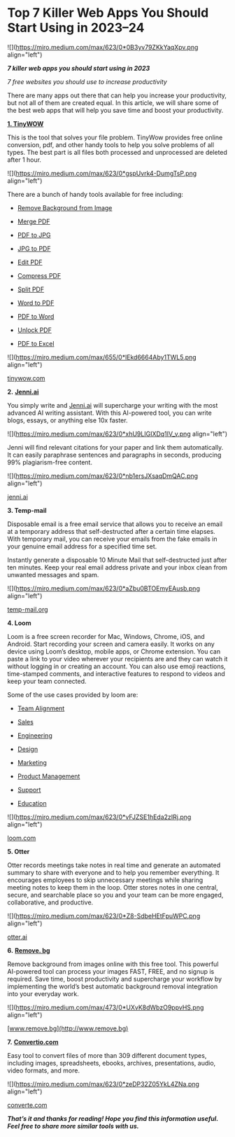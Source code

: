 # Top 7 Killer Web Apps You Should Start Using in 2023–24

![](https://miro.medium.com/max/623/0*0B3yv79ZKkYaqXpv.png align="left")

***7 killer web apps you should start using in 2023***

*7 free websites you should use to increase productivity*

There are many apps out there that can help you increase your productivity, but not all of them are created equal. In this article, we will share some of the best web apps that will help you save time and boost your productivity.

[**1\. TinyWOW**](https://tinywow.com/)

This is the tool that solves your file problem. TinyWow provides free online conversion, pdf, and other handy tools to help you solve problems of all types. The best part is all files both processed and unprocessed are deleted after 1 hour.

![](https://miro.medium.com/max/623/0*gspUvrk4-DumgTsP.png align="left")

There are a bunch of handy tools available for free including:

*   [Remove Background from Image](https://tinywow.com/image/remove-bg)
    
*   [Merge PDF](https://tinywow.com/pdf/merge)
    
*   [PDF to JPG](https://tinywow.com/pdf/to-jpg)
    
*   [JPG to PDF](https://tinywow.com/pdf/from-jpg)
    
*   [Edit PDF](https://tinywow.com/pdf/edit)
    
*   [Compress PDF](https://tinywow.com/pdf/compress)
    
*   [Split PDF](https://tinywow.com/pdf/split)
    
*   [Word to PDF](https://tinywow.com/pdf/from-word)
    
*   [PDF to Word](https://tinywow.com/pdf/to-word)
    
*   [Unlock PDF](https://tinywow.com/pdf/unlock)
    
*   [PDF to Excel](https://tinywow.com/pdf/to-xlsx)
    

![](https://miro.medium.com/max/655/0*lEkd6664Aby1TWL5.png align="left")

[tinywow.com](http://tinywow.com)

**2\.** [**Jenni.ai**](http://Jenni.ai)

You simply write and [Jenni.ai](http://Jenni.ai) [](https://jenni.ai/)will supercharge your writing with the most advanced AI writing assistant. With this AI-powered tool, you can write blogs, essays, or anything else 10x faster.

![](https://miro.medium.com/max/623/0*xhU9LIGIXDq1IV_v.png align="left")

Jenni will find relevant citations for your paper and link them automatically. It can easily paraphrase sentences and paragraphs in seconds, producing 99% plagiarism-free content.

![](https://miro.medium.com/max/623/0*nb1ersJXsaqDmQAC.png align="left")

[jenni.ai](http://jenni.ai)

**3\. Temp-mail**

Disposable email is a free email service that allows you to receive an email at a temporary address that self-destructed after a certain time elapses. With temporary mail, you can receive your emails from the fake emails in your genuine email address for a specified time set.

Instantly generate a disposable 10 Minute Mail that self-destructed just after ten minutes. Keep your real email address private and your inbox clean from unwanted messages and spam.

![](https://miro.medium.com/max/623/0*aZbu0BTOEmyEAusb.png align="left")

[temp-mail.org](http://temp-mail.org)

**4\. Loom**

Loom is a free screen recorder for Mac, Windows, Chrome, iOS, and Android. Start recording your screen and camera easily. It works on any device using Loom’s desktop, mobile apps, or Chrome extension. You can paste a link to your video wherever your recipients are and they can watch it without logging in or creating an account. You can also use emoji reactions, time-stamped comments, and interactive features to respond to videos and keep your team connected.

Some of the use cases provided by loom are:

*   [Team Alignment](https://www.loom.com/use-case/team-alignment)
    
*   [Sales](https://www.loom.com/use-case/sales)
    
*   [Engineering](https://www.loom.com/use-case/engineering)
    
*   [Design](https://www.loom.com/use-case/design)
    
*   [Marketing](https://www.loom.com/use-case/marketing)
    
*   [Product Management](https://www.loom.com/use-case/product-management)
    
*   [Support](https://www.loom.com/use-case/support)
    
*   [Education](https://www.loom.com/use-case/education)
    

![](https://miro.medium.com/max/623/0*vFJZSE1hEda2zIRj.png align="left")

[loom.com](http://loom.com)

**5\. Otter**

Otter records meetings take notes in real time and generate an automated summary to share with everyone and to help you remember everything. It encourages employees to skip unnecessary meetings while sharing meeting notes to keep them in the loop. Otter stores notes in one central, secure, and searchable place so you and your team can be more engaged, collaborative, and productive.

![](https://miro.medium.com/max/623/0*Z8-SdbeHEtFpuWPC.png align="left")

[otter.ai](http://otter.ai)

**6\.** [**Remove. bg**](http://Remove.bg)

Remove background from images online with this free tool. This powerful AI-powered tool can process your images FAST, FREE, and no signup is required. Save time, boost productivity and supercharge your workflow by implementing the world’s best automatic background removal integration into your everyday work.

![](https://miro.medium.com/max/473/0*UXvK8dWbzO9ppvHS.png align="left")

[www.remove.bg](http://www.remove.bg)

**7\.** [**Convertio.com**](http://Convertio.com)

Easy tool to convert files of more than 309 different document types, including images, spreadsheets, ebooks, archives, presentations, audio, video formats, and more.

![](https://miro.medium.com/max/623/0*zeDP32Z05YkL4ZNa.png align="left")

[converte.com](http://converte.com)

***That’s it and thanks for reading! Hope you find this information useful. Feel free to share more similar tools with us.***